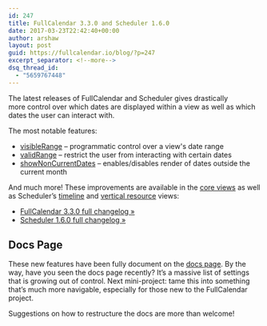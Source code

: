 ```yaml
---
id: 247
title: FullCalendar 3.3.0 and Scheduler 1.6.0
date: 2017-03-23T22:42:40+00:00
author: arshaw
layout: post
guid: https://fullcalendar.io/blog/?p=247
excerpt_separator: <!--more-->
dsq_thread_id:
  - "5659767448"
---
```

The latest releases of FullCalendar and Scheduler gives drastically more control over which dates are displayed within a view as well as which dates the user can interact with.<!--more-->

The most notable features:

  * [visibleRange](https://fullcalendar.io/docs/current_date/visibleRange/) &#8211; programmatic control over a view's date range
  * [validRange](https://fullcalendar.io/docs/current_date/validRange/) &#8211; restrict the user from interacting with certain dates
  * [showNonCurrentDates](https://fullcalendar.io/docs/display/showNonCurrentDates/) &#8211; enables/disables render of dates outside the current month

And much more! These improvements are available in the [core views](https://fullcalendar.io/docs/views/Available_Views/) as well as Scheduler&#8217;s [timeline](https://fullcalendar.io/scheduler/) and [vertical resource](https://fullcalendar.io/js/fullcalendar-scheduler-1.6.0/demos/vertical-resource-view.html) views:

  * [FullCalendar 3.3.0 full changelog »](https://github.com/fullcalendar/fullcalendar/releases/tag/v3.3.0)
  * [Scheduler 1.6.0 full changelog »](https://github.com/fullcalendar/fullcalendar-scheduler/releases/tag/v1.6.0)

## Docs Page

These new features have been fully document on the [docs page](https://fullcalendar.io/docs/). By the way, have you seen the docs page recently? It&#8217;s a massive list of settings that is growing out of control. Next mini-project: tame this into something that&#8217;s much more navigable, especially for those new to the FullCalendar project.

Suggestions on how to restructure the docs are more than welcome!

&nbsp;